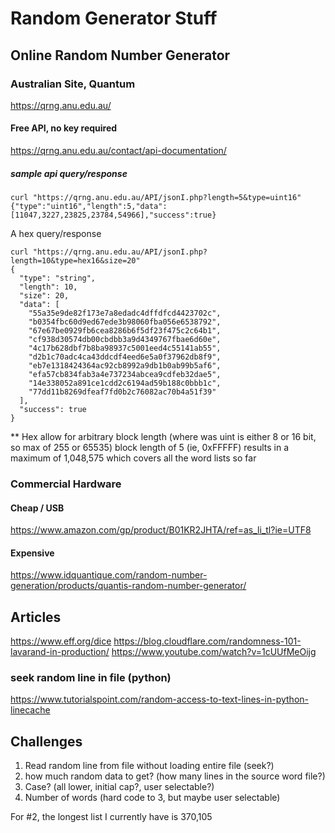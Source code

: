 # Random Generator Stuff

## Online Random Number Generator

### Australian Site, Quantum
https://qrng.anu.edu.au/

#### Free API, no key required
https://qrng.anu.edu.au/contact/api-documentation/

##### sample api query/response
```
curl "https://qrng.anu.edu.au/API/jsonI.php?length=5&type=uint16"
{"type":"uint16","length":5,"data":[11047,3227,23825,23784,54966],"success":true}
```
A hex query/response
```
curl "https://qrng.anu.edu.au/API/jsonI.php?length=10&type=hex16&size=20"
{
  "type": "string",
  "length": 10,
  "size": 20,
  "data": [
    "55a35e9de82f173e7a8edadc4dffdfcd4423702c",
    "b0354fbc60d9ed67ede3b98060fba056e6538792",
    "67e67be0929fb6cea8286b6f5df23f475c2c64b1",
    "cf938d30574db00cbdbb3a9d4349767fbae6d60e",
    "4c17b628dbf7b8ba98937c5001eed4c55141ab55",
    "d2b1c70adc4ca43ddcdf4eed6e5a0f37962db8f9",
    "eb7e1318424364ac92cb8992a9db1b0ab99b5af6",
    "efa57cb834fab3a4e737234abcea9cdfeb32dae5",
    "14e338052a891ce1cdd2c6194ad59b188c0bbb1c",
    "77dd11b8269dfeaf7fd0b2c76082ac70b4a51f39"
  ],
  "success": true
}

```

** Hex allow for arbitrary block length (where was uint is either 8 or 16 bit, so max of 255 or 65535)
block length of 5 (ie, 0xFFFFF) results in a maximum of 1,048,575 which covers all the word lists so far




### Commercial Hardware

#### Cheap / USB
https://www.amazon.com/gp/product/B01KR2JHTA/ref=as_li_tl?ie=UTF8

#### Expensive
https://www.idquantique.com/random-number-generation/products/quantis-random-number-generator/


## Articles
https://www.eff.org/dice
https://blog.cloudflare.com/randomness-101-lavarand-in-production/
https://www.youtube.com/watch?v=1cUUfMeOijg


### seek random line in file (python)
https://www.tutorialspoint.com/random-access-to-text-lines-in-python-linecache



## Challenges
1. Read random line from file without loading entire file (seek?)
2. how much random data to get? (how many lines in the source word file?)
3. Case? (all lower, initial cap?, user selectable?)
4. Number of words (hard code to 3, but maybe user selectable)

For #2, the longest list I currently have is 370,105

